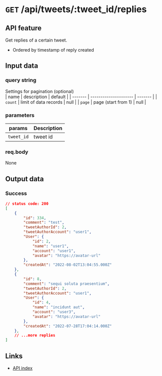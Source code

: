 # `GET` /api/tweets/:tweet_id/replies

## API feature
Get replies of a certain tweet.
* Ordered by timestamp of reply created

## Input data  
### query string  
Settings for pagination (optional)  
| name    | description           | default |
| ------- | --------------------- | ------- |
| `count` | limit of data records | null    |
| `page`  | page (start from 1)   | null    |
### parameters  
| params     | Description |
| ---------- | ----------- |
| `tweet_id` | tweet id    |
### req.body  
None

## Output data  
### Success  
```json
// status code: 200
[
    {
        "id": 334,
        "comment": "test",
        "tweetAuthorId": 2,
        "tweetAuthorAccount": "user1",
        "User": {
            "id": 2,
            "name": "user1",
            "account": "user1",
            "avatar": "https://avatar-url"
        },
        "createdAt": "2022-08-02T13:04:55.000Z"
    },
    {
        "id": 8,
        "comment": "sequi soluta praesentium",
        "tweetAuthorId": 2,
        "tweetAuthorAccount": "user1",
        "User": {
            "id": 4,
            "name": "incidunt aut",
            "account": "user3",
            "avatar": "https://avatar-url"
        },
        "createdAt": "2022-07-28T17:04:14.000Z"
    },
    // ...more replies
]
```

## Links  
* [API index](../index.md)  
